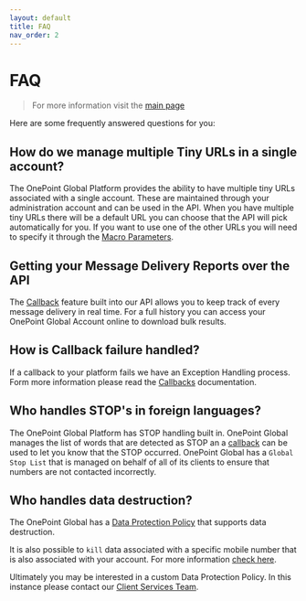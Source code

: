 ```yaml
---
layout: default
title: FAQ
nav_order: 2
---
```

# FAQ

> For more information visit the [main page](../README.md)

Here are some frequently answered questions for you:

## How do we manage multiple Tiny URLs in a single account?

The OnePoint Global Platform provides the ability to have multiple tiny URLs associated with a single account. These are maintained through your administration account and can be used in the API. When you have multiple tiny URLs there will be a default URL you can choose that the API will pick automatically for you. If you want to use one of the other URLs you will need to specify it through the [Macro Parameters](Macros.md).

## Getting your Message Delivery Reports over the API

The [Callback](Callbacks.md) feature built into our API allows you to keep track of every message delivery in real time. For a full history you can access your OnePoint Global Account online to download bulk results.

## How is Callback failure handled?

If a callback to your platform fails we have an Exception Handling process. Form more information please read the [Callbacks](Callbacks.md) documentation.

## Who handles STOP's in foreign languages?

The OnePoint Global Platform has STOP handling built in. OnePoint Global manages the list of words that are detected as STOP an a [callback](Callbacks.md) can be used to let you know that the STOP occurred. OnePoint Global has a `Global Stop List` that is managed on behalf of all of its clients to ensure that numbers are not contacted incorrectly.

## Who handles data destruction?

The OnePoint Global has a [Data Protection Policy](http://resources.onepointglobal.com/data-protection/) that supports data destruction.

It is also possible to `kill` data associated with a specific mobile number that is also associated with your account. For more information [check here](Message.md).

Ultimately you may be interested in a custom Data Protection Policy. In this instance please contact our [Client Services Team](https://www.onepointglobal.com/open-account/).

